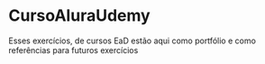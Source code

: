 # CursoAluraUdemy
Esses exercícios, de cursos EaD estão aqui como portfólio e como referências para futuros exercícios
